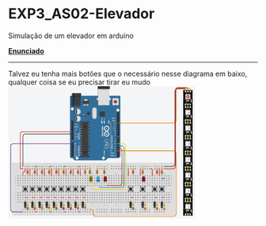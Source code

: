 # EXP3_AS02-Elevador
Simulação de um elevador em arduino

**[Enunciado](https://raw.githubusercontent.com/Trabalhos-PUC-PR/EXP3_AS02-Elevador/main/ProjetoElevador.pdf)** 

****
Talvez eu tenha mais botões que o necessário nesse diagrama em baixo, qualquer coisa se eu precisar tirar eu mudo
<img src="https://github.com/Trabalhos-PUC-PR/EXP3_AS02-Elevador/blob/main/Diagrama.png" width="75%" height="75%">
